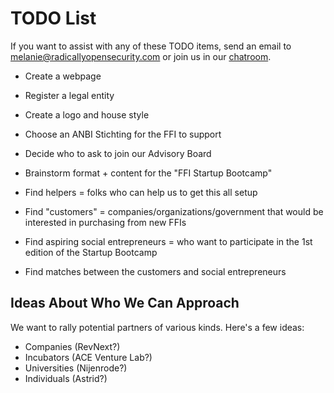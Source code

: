 # TODO List

If you want to assist with any of these TODO items, send an email to melanie@radicallyopensecurity.com or join us in our [chatroom](https://chat.nonprofit.ventures).

* Create a webpage 
* Register a legal entity
* Create a logo and house style
* Choose an ANBI Stichting for the FFI to support
* Decide who to ask to join our Advisory Board
* Brainstorm format + content for the "FFI Startup Bootcamp"

* Find helpers = folks who can help us to get this all setup

* Find "customers" = companies/organizations/government that would be interested in purchasing from new FFIs
* Find aspiring social entrepreneurs = who want to participate in the 1st edition of the Startup Bootcamp
* Find matches between the customers and social entrepreneurs

## Ideas About Who We Can Approach

We want to rally potential partners of various kinds.  Here's a few ideas:

* Companies (RevNext?)
* Incubators (ACE Venture Lab?)
* Universities (Nijenrode?)
* Individuals (Astrid?)
